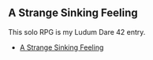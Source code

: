 ## A Strange Sinking Feeling

This solo RPG is my Ludum Dare 42 entry.

* [A Strange Sinking Feeling](https://docs.google.com/document/d/1Mmcb4S62s7JyFaoNve9dH2MJwowu0JmK-A5mEMGPaY4/edit?usp=sharing)
